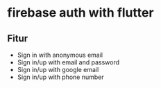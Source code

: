 # firebase auth with flutter
## Fitur
- Sign in with anonymous email
- Sign in/up with email and password
- Sign in/up with google email
- Sign in/up with phone number
